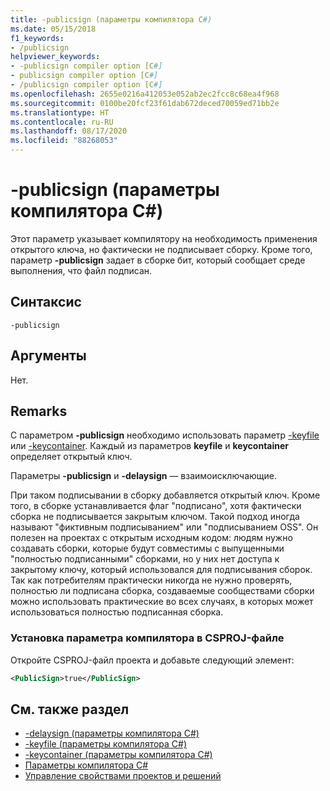 ```yaml
---
title: -publicsign (параметры компилятора C#)
ms.date: 05/15/2018
f1_keywords:
- /publicsign
helpviewer_keywords:
- -publicsign compiler option [C#]
- publicsign compiler option [C#]
- /publicsign compiler option [C#]
ms.openlocfilehash: 2655e0216a412053e052ab2ec2fcc8c68ea4f968
ms.sourcegitcommit: 0100be20fcf23f61dab672deced70059ed71bb2e
ms.translationtype: HT
ms.contentlocale: ru-RU
ms.lasthandoff: 08/17/2020
ms.locfileid: "88268053"
---
```

# <a name="-publicsign-c-compiler-options"></a>-publicsign (параметры компилятора C#)

Этот параметр указывает компилятору на необходимость применения открытого ключа, но фактически не подписывает сборку. Кроме того, параметр **-publicsign** задает в сборке бит, который сообщает среде выполнения, что файл подписан.

## <a name="syntax"></a>Синтаксис

```console
-publicsign
```

## <a name="arguments"></a>Аргументы

Нет.

## <a name="remarks"></a>Remarks

С параметром **-publicsign** необходимо использовать параметр [-keyfile](keyfile-compiler-option.md) или [-keycontainer](keycontainer-compiler-option.md). Каждый из параметров **keyfile** и **keycontainer** определяет открытый ключ.

Параметры **-publicsign** и **-delaysign** — взаимоисключающие.

При таком подписывании в сборку добавляется открытый ключ. Кроме того, в сборке устанавливается флаг "подписано", хотя фактически сборка не подписывается закрытым ключом. Такой подход иногда называют "фиктивным подписыванием" или "подписыванием OSS". Он полезен на проектах с открытым исходным кодом: людям нужно создавать сборки, которые будут совместимы с выпущенными "полностью подписанными" сборками, но у них нет доступа к закрытому ключу, который использовался для подписывания сборок. Так как потребителям практически никогда не нужно проверять, полностью ли подписана сборка, создаваемые сообществами сборки можно использовать практические во всех случаях, в которых может использоваться полностью подписанная сборка.

### <a name="to-set-this-compiler-option-in-a-csproj-file"></a>Установка параметра компилятора в CSPROJ-файле

Откройте CSPROJ-файл проекта и добавьте следующий элемент:

```xml
<PublicSign>true</PublicSign>
```

## <a name="see-also"></a>См. также раздел

- [-delaysign (параметры компилятора C#)](delaysign-compiler-option.md)
- [-keyfile (параметры компилятора C#)](keyfile-compiler-option.md)
- [-keycontainer (параметры компилятора C#)](keycontainer-compiler-option.md)
- [Параметры компилятора C# ](index.md)
- [Управление свойствами проектов и решений](/visualstudio/ide/managing-project-and-solution-properties)
